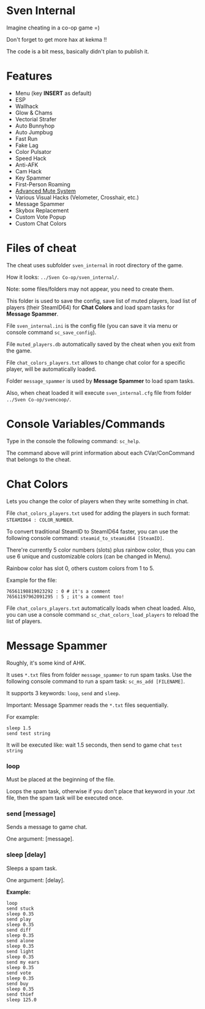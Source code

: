 # Sven Internal
Imagine cheating in a co-op game =)

Don't forget to get more hax at kekma !!

The code is a bit mess, basically didn't plan to publish it.

# Features
- Menu (key **INSERT** as default)
- ESP
- Wallhack
- Glow & Chams
- Vectorial Strafer
- Auto Bunnyhop
- Auto Jumpbug
- Fast Run
- Fake Lag
- Color Pulsator
- Speed Hack
- Anti-AFK
- Cam Hack
- Key Spammer
- First-Person Roaming
- [Advanced Mute System](https://github.com/sw1ft747/AdvancedMuteSystem "Advanced Mute System")
- Various Visual Hacks (Velometer, Crosshair, etc.)
- Message Spammer
- Skybox Replacement
- Custom Vote Popup
- Custom Chat Colors

# Files of cheat
The cheat uses subfolder `sven_internal` in root directory of the game.

How it looks: `../Sven Co-op/sven_internal/`.

Note: some files/folders may not appear, you need to create them.

This folder is used to save the config, save list of muted players, load list of players (their SteamID64) for **Chat Colors** and load spam tasks for **Message Spammer**.

File `sven_internal.ini` is the config file (you can save it via menu or console command `sc_save_config`).

File `muted_players.db` automatically saved by the cheat when you exit from the game.

File `chat_colors_players.txt` allows to change chat color for a specific player, will be automatically loaded.

Folder `message_spammer` is used by **Message Spammer** to load spam tasks.

Also, when cheat loaded it will execute `sven_internal.cfg` file from folder `../Sven Co-op/svencoop/`.

# Console Variables/Commands
Type in the console the following command: `sc_help`.

The command above will print information about each CVar/ConCommand that belongs to the cheat.

# Chat Colors
Lets you change the color of players when they write something in chat.

File `chat_colors_players.txt` used for adding the players in such format: `STEAMID64 : COLOR_NUMBER`.

To convert traditional SteamID to SteamID64 faster, you can use the following console command: `steamid_to_steamid64 [SteamID]`.

There're currently 5 color numbers (slots) plus rainbow color, thus you can use 6 unique and customizable colors (can be changed in Menu).

Rainbow color has slot 0, others custom colors from 1 to 5.

Example for the file:
```
76561198819023292 : 0 # it's a comment
76561197962091295 : 5 ; it's a comment too!
```

File `chat_colors_players.txt` automatically loads when cheat loaded. Also, you can use a console command `sc_chat_colors_load_players` to reload the list of players.

# Message Spammer
Roughly, it's some kind of AHK.

It uses `*.txt` files from folder `message_spammer` to run spam tasks. Use the following console command to run a spam task: `sc_ms_add [FILENAME]`.

It supports 3 keywords: `loop`, `send` and `sleep`.

Important: Message Spammer reads the `*.txt` files sequentially.

For example:
```
sleep 1.5
send test string
```
It will be executed like: wait 1.5 seconds, then send to game chat `test string`

### loop
Must be placed at the beginning of the file.

Loops the spam task, otherwise if you don't place that keyword in your .txt file, then the spam task will be executed once.

### send [message]
Sends a message to game chat.

One argument: [message].

### sleep [delay]
Sleeps a spam task.

One argument: [delay].

**Example:**
```
loop
send stuck
sleep 0.35
send play
sleep 0.35
send diff
sleep 0.35
send alone
sleep 0.35
send light
sleep 0.35
send my ears
sleep 0.35
send vote
sleep 0.35
send buy
sleep 0.35
send thief
sleep 125.0
```
